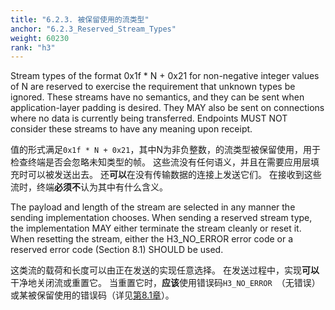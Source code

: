 ```yaml
---
title: "6.2.3. 被保留使用的流类型"
anchor: "6.2.3_Reserved_Stream_Types"
weight: 60230
rank: "h3"
---
```


Stream types of the format 0x1f * N + 0x21 for non-negative integer values of N are reserved to exercise the requirement that unknown types be ignored. These streams have no semantics, and they can be sent when application-layer padding is desired. They MAY also be sent on connections where no data is currently being transferred. Endpoints MUST NOT consider these streams to have any meaning upon receipt.

值的形式满足`0x1f * N + 0x21`，其中N为非负整数，的流类型被保留使用，用于检查终端是否会忽略未知类型的帧。
这些流没有任何语义，并且在需要应用层填充时可以被发送出去。
还**可以**在没有传输数据的连接上发送它们。
在接收到这些流时，终端**必须不**认为其中有什么含义。

The payload and length of the stream are selected in any manner the sending implementation chooses. When sending a reserved stream type, the implementation MAY either terminate the stream cleanly or reset it. When resetting the stream, either the H3_NO_ERROR error code or a reserved error code (Section 8.1) SHOULD be used.

这类流的载荷和长度可以由正在发送的实现任意选择。
在发送过程中，实现**可以**干净地关闭流或重置它。
当重置它时，**应该**使用错误码`H3_NO_ERROR `（无错误）或某被保留使用的错误码（详见[第8.1章]()）。
